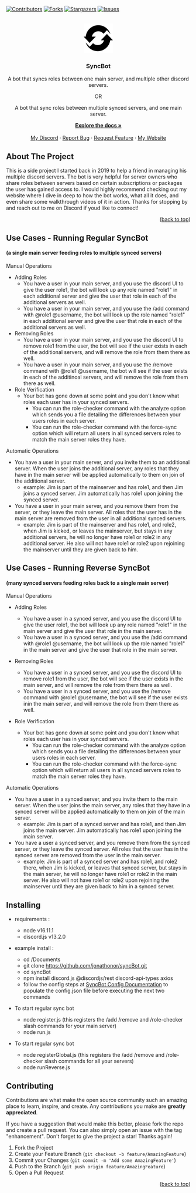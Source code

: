 <a name="readme-top"></a>
[![Contributors][contributors-shield]][contributors-url]
[![Forks][forks-shield]][forks-url]
[![Stargazers][stars-shield]][stars-url]
[![Issues][issues-shield]][issues-url]

<!-- PROJECT LOGO -->
<br />
<div align="center">
  <a href="https://github.com/jonathonor/syncbot">
    <img src="5966-200.png" alt="Logo" width="80" height="80">
  </a>

<h3 align="center">SyncBot</h3>
  <p>
    A bot that syncs roles between one main server, and multiple other discord servers.</p>
  <p>
  <p>OR</p>
A bot that sync roles between multiple synced servers, and one main server.</p>
    <a href="https://www.jonsbots.com/syncbot"><strong>Explore the docs »</strong></a>
    <br />
    <br />
    <a href="https://discord.gg/f8SUVvQZD3">My Discord</a>
    ·
    <a href="https://github.com/jonathonor/syncbot/issues">Report Bug</a>
    ·
    <a href="https://github.com/jonathonor/syncbot/issues">Request Feature</a>
    ·
    <a href="https://jonsbots.com">My Website</a>
  </p>
</div>

<!-- ABOUT THE PROJECT -->
## About The Project

This is a side project I started back in 2019 to help a friend in managing his multiple discord servers. The bot is very helpful for server owners who share roles between servers based on certain subscriptions or packages the user has gained access to. I would highly recommend checking out my website where I dive in deep to how the bot works, what all it does, and even share some walkthrough videos of it in action. Thanks for stopping by and reach out to me on Discord if youd like to connect!

<p align="right">(<a href="#readme-top">back to top</a>)</p>

## Use Cases - Running Regular SyncBot 
#### (a single main server feeding roles to multiple synced servers)
Manual Operations
 - Adding Roles
   - You have a user in your main server, and you use the discord UI to give the user role1, the bot will look up any role named "role1" in each additional server and give the user that role in each of the additional servers as well.
   - You have a user in your main server, and you use the /add command with @role1 @username, the bot will look up the role named "role1" in each additional server and give the user that role in each of the additional servers as well.
 - Removing Roles
   - You have a user in your main server, and you use the discord UI to remove role1 from the user, the bot will see if the user exists in each of the additional servers, and will remove the role from them there as well.
   - You have a user in your main server, and you use the /remove command with @role1 @username, the bot will see if the user exists in each of the additinoal servers, and will remove the role from them there as well.
 - Role Verification
   - Your bot has gone down at some point and you don't know what roles each user has in your synced servers.
     - You can run the role-checker command with the analyze option which sends you a file detailing the differences between your users roles in each server.
     - You can run the role-checker command with the force-sync option which will return all users in all synced servers roles to match the main server roles they have.

Automatic Operations
 - You have a user in your main server, and you invite them to an additional server. When the user joins the additional server, any roles that they have in the main server will be applied automatically to them on join of the additional server. 
   - example: Jim is part of the mainserver and has role1, and then Jim joins a synced server. Jim automatically has role1 upon joining the synced server.
 - You have a user in your main server, and you remove them from the server, or they leave the main server. All roles that the user has in the main server are removed from the user in all additional synced servers. 
   - example: Jim is part of the mainserver and has role1, and role2, when Jim is kicked, or leaves the mainserver, but stays in any additional servers, he will no longer have role1 or role2 in any additional server. He also will not have role1 or role2 upon rejoining the mainserver until they are given back to him.

## Use Cases - Running Reverse SyncBot 
#### (many synced servers feeding roles back to a single main server)
Manual Operations
- Adding Roles
   - You have a user in a synced server, and you use the discord UI to give the user role1, the bot will look up any role named "role1" in the main server and give the user that role in the main server.
   - You have a user in a synced server, and you use the /add command with @role1 @username, the bot will look up the role named "role1" in the main server and give the user that role in the main server.

- Removing Roles
   - You have a user in a synced server, and you use the discord UI to remove role1 from the user, the bot will see if the user exists in the main server, and will remove the role from them there as well.
   - You have a user in a synced server, and you use the /remove command with @role1 @username, the bot will see if the user exists inin the main server, and will remove the role from them there as well.
- Role Verification
   - Your bot has gone down at some point and you don't know what roles each user has in your synced servers.
     - You can run the role-checker command with the analyze option which sends you a file detailing the differences between your users roles in each server.
     - You can run the role-checker command with the force-sync option which will return all users in all synced servers roles to match the main server roles they have.

Automatic Operations
 - You have a user in a synced server, and you invite them to the main server. When the user joins the main server, any roles that they have in a synced server will be applied automatically to them on join of the main server. 
   - example: Jim is part of a synced server and has role1, and then Jim joins the main server. Jim automatically has role1 upon joining the main server.
 - You have a user a synced server, and you remove them from the synced server, or they leave the synced server. All roles that the user has in the synced server are removed from the user in the main server. 
   - example: Jim is part of a synced server and has role1, and role2 there, when Jim is kicked, or leaves that synced server, but stays in the main server, he will no longer have role1 or role2 in the main server. He also will not have role1 or role2 upon rejoining the mainserver until they are given back to him in a synced server.

## Installing
- requirements :
    - node v16.11.1 
    - discord.js v13.2.0
- example install :
    - cd /Documents
    - git clone https://github.com/jonathonor/syncBot.git
    - cd syncBot
    - npm install discord.js @discordjs/rest discord-api-types axios 
    - follow the config steps at [SyncBot Config Documentation](https://jonsbots.com/syncbot/#aioseo-explain-config-file) to populate the config.json file before executing the next two commands

- To start regular sync bot
  - node register.js (this registers the /add /remove and /role-checker slash commands for your main server)
  - node run.js
    
- To start regular sync bot
  - node registerGlobal.js (this registers the /add /remove and /role-checker slash commands for all your servers)
  - node runReverse.js
<!-- CONTRIBUTING -->
## Contributing

Contributions are what make the open source community such an amazing place to learn, inspire, and create. Any contributions you make are **greatly appreciated**.

If you have a suggestion that would make this better, please fork the repo and create a pull request. You can also simply open an issue with the tag "enhancement".
Don't forget to give the project a star! Thanks again!

1. Fork the Project
2. Create your Feature Branch (`git checkout -b feature/AmazingFeature`)
3. Commit your Changes (`git commit -m 'Add some AmazingFeature'`)
4. Push to the Branch (`git push origin feature/AmazingFeature`)
5. Open a Pull Request

<p align="right">(<a href="#readme-top">back to top</a>)</p>

<!-- MARKDOWN LINKS & IMAGES -->
<!-- https://www.markdownguide.org/basic-syntax/#reference-style-links -->
[contributors-shield]: https://img.shields.io/github/contributors/jonathonor/syncbot.svg?style=for-the-badge
[contributors-url]: https://github.com/jonathonor/syncbot/graphs/contributors
[forks-shield]: https://img.shields.io/github/forks/jonathonor/syncbot.svg?style=for-the-badge
[forks-url]: https://github.com/jonathonor/syncbot/network/members
[stars-shield]: https://img.shields.io/github/stars/jonathonor/syncbot.svg?style=for-the-badge
[stars-url]: https://github.com/jonathonor/syncbot/stargazers
[issues-shield]: https://img.shields.io/github/issues/jonathonor/syncbot.svg?style=for-the-badge
[issues-url]: https://github.com/jonathonor/syncbot/issues
[license-shield]: https://img.shields.io/github/license/jonathonor/syncbot.svg?style=for-the-badge
[license-url]: https://github.com/jonathonor/syncbot/blob/master/LICENSE.txt
[linkedin-shield]: https://img.shields.io/badge/-LinkedIn-black.svg?style=for-the-badge&logo=linkedin&colorB=555
[linkedin-url]: https://linkedin.com/in/linkedin_username
[product-screenshot]: images/screenshot.png
[Next.js]: https://img.shields.io/badge/next.js-000000?style=for-the-badge&logo=nextdotjs&logoColor=white
[Next-url]: https://nextjs.org/
[React.js]: https://img.shields.io/badge/React-20232A?style=for-the-badge&logo=react&logoColor=61DAFB
[React-url]: https://reactjs.org/
[Vue.js]: https://img.shields.io/badge/Vue.js-35495E?style=for-the-badge&logo=vuedotjs&logoColor=4FC08D
[Vue-url]: https://vuejs.org/
[Angular.io]: https://img.shields.io/badge/Angular-DD0031?style=for-the-badge&logo=angular&logoColor=white
[Angular-url]: https://angular.io/
[Svelte.dev]: https://img.shields.io/badge/Svelte-4A4A55?style=for-the-badge&logo=svelte&logoColor=FF3E00
[Svelte-url]: https://svelte.dev/
[Laravel.com]: https://img.shields.io/badge/Laravel-FF2D20?style=for-the-badge&logo=laravel&logoColor=white
[Laravel-url]: https://laravel.com
[Bootstrap.com]: https://img.shields.io/badge/Bootstrap-563D7C?style=for-the-badge&logo=bootstrap&logoColor=white
[Bootstrap-url]: https://getbootstrap.com
[JQuery.com]: https://img.shields.io/badge/jQuery-0769AD?style=for-the-badge&logo=jquery&logoColor=white
[JQuery-url]: https://jquery.com 
